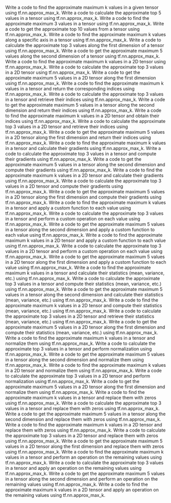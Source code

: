 Write a code to find the approximate maximum k values in a given tensor using tf.nn.approx_max_k.
Write a code to calculate the approximate top 5 values in a tensor using tf.nn.approx_max_k.
Write a code to find the approximate maximum 3 values in a tensor using tf.nn.approx_max_k.
Write a code to get the approximate top 10 values from a tensor using tf.nn.approx_max_k.
Write a code to find the approximate maximum k values along a specific axis in a tensor using tf.nn.approx_max_k.
Write a code to calculate the approximate top 3 values along the first dimension of a tensor using tf.nn.approx_max_k.
Write a code to get the approximate maximum 5 values along the second dimension of a tensor using tf.nn.approx_max_k.
Write a code to find the approximate maximum k values in a 2D tensor using tf.nn.approx_max_k.
Write a code to calculate the approximate top 3 values in a 2D tensor using tf.nn.approx_max_k.
Write a code to get the approximate maximum 5 values in a 2D tensor along the first dimension using tf.nn.approx_max_k.
Write a code to find the approximate maximum k values in a tensor and return the corresponding indices using tf.nn.approx_max_k.
Write a code to calculate the approximate top 3 values in a tensor and retrieve their indices using tf.nn.approx_max_k.
Write a code to get the approximate maximum 5 values in a tensor along the second dimension and return their indices using tf.nn.approx_max_k.
Write a code to find the approximate maximum k values in a 2D tensor and obtain their indices using tf.nn.approx_max_k.
Write a code to calculate the approximate top 3 values in a 2D tensor and retrieve their indices using tf.nn.approx_max_k.
Write a code to get the approximate maximum 5 values in a 2D tensor along the first dimension and return their indices using tf.nn.approx_max_k.
Write a code to find the approximate maximum k values in a tensor and calculate their gradients using tf.nn.approx_max_k.
Write a code to calculate the approximate top 3 values in a tensor and compute their gradients using tf.nn.approx_max_k.
Write a code to get the approximate maximum 5 values in a tensor along the second dimension and compute their gradients using tf.nn.approx_max_k.
Write a code to find the approximate maximum k values in a 2D tensor and calculate their gradients using tf.nn.approx_max_k.
Write a code to calculate the approximate top 3 values in a 2D tensor and compute their gradients using tf.nn.approx_max_k.
Write a code to get the approximate maximum 5 values in a 2D tensor along the first dimension and compute their gradients using tf.nn.approx_max_k.
Write a code to find the approximate maximum k values in a tensor and apply a custom function to each value using tf.nn.approx_max_k.
Write a code to calculate the approximate top 3 values in a tensor and perform a custom operation on each value using tf.nn.approx_max_k.
Write a code to get the approximate maximum 5 values in a tensor along the second dimension and apply a custom function to each value using tf.nn.approx_max_k.
Write a code to find the approximate maximum k values in a 2D tensor and apply a custom function to each value using tf.nn.approx_max_k.
Write a code to calculate the approximate top 3 values in a 2D tensor and perform a custom operation on each value using tf.nn.approx_max_k.
Write a code to get the approximate maximum 5 values in a 2D tensor along the first dimension and apply a custom function to each value using tf.nn.approx_max_k.
Write a code to find the approximate maximum k values in a tensor and calculate their statistics (mean, variance, etc.) using tf.nn.approx_max_k.
Write a code to calculate the approximate top 3 values in a tensor and compute their statistics (mean, variance, etc.) using tf.nn.approx_max_k.
Write a code to get the approximate maximum 5 values in a tensor along the second dimension and calculate their statistics (mean, variance, etc.) using tf.nn.approx_max_k.
Write a code to find the approximate maximum k values in a 2D tensor and compute their statistics (mean, variance, etc.) using tf.nn.approx_max_k.
Write a code to calculate the approximate top 3 values in a 2D tensor and retrieve their statistics (mean, variance, etc.) using tf.nn.approx_max_k.
Write a code to get the approximate maximum 5 values in a 2D tensor along the first dimension and compute their statistics (mean, variance, etc.) using tf.nn.approx_max_k.
Write a code to find the approximate maximum k values in a tensor and normalize them using tf.nn.approx_max_k.
Write a code to calculate the approximate top 3 values in a tensor and perform normalization using tf.nn.approx_max_k.
Write a code to get the approximate maximum 5 values in a tensor along the second dimension and normalize them using tf.nn.approx_max_k.
Write a code to find the approximate maximum k values in a 2D tensor and normalize them using tf.nn.approx_max_k.
Write a code to calculate the approximate top 3 values in a 2D tensor and perform normalization using tf.nn.approx_max_k.
Write a code to get the approximate maximum 5 values in a 2D tensor along the first dimension and normalize them using tf.nn.approx_max_k.
Write a code to find the approximate maximum k values in a tensor and replace them with zeros using tf.nn.approx_max_k.
Write a code to calculate the approximate top 3 values in a tensor and replace them with zeros using tf.nn.approx_max_k.
Write a code to get the approximate maximum 5 values in a tensor along the second dimension and replace them with zeros using tf.nn.approx_max_k.
Write a code to find the approximate maximum k values in a 2D tensor and replace them with zeros using tf.nn.approx_max_k.
Write a code to calculate the approximate top 3 values in a 2D tensor and replace them with zeros using tf.nn.approx_max_k.
Write a code to get the approximate maximum 5 values in a 2D tensor along the first dimension and replace them with zeros using tf.nn.approx_max_k.
Write a code to find the approximate maximum k values in a tensor and perform an operation on the remaining values using tf.nn.approx_max_k.
Write a code to calculate the approximate top 3 values in a tensor and apply an operation on the remaining values using tf.nn.approx_max_k.
Write a code to get the approximate maximum 5 values in a tensor along the second dimension and perform an operation on the remaining values using tf.nn.approx_max_k.
Write a code to find the approximate maximum k values in a 2D tensor and apply an operation on the remaining values using tf.nn.approx_max_k.
